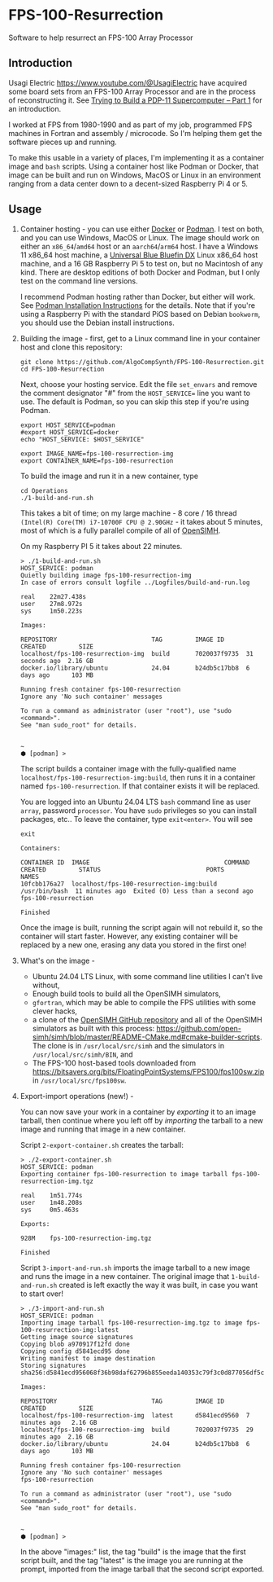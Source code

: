 # FPS-100-Resurrection
Software to help resurrect an FPS-100 Array Processor

## Introduction
Usagi Electric <https://www.youtube.com/@UsagiElectric> have acquired
some board sets from an FPS-100 Array Processor and are in the
process of reconstructing it. See
[Trying to Build a PDP-11 Supercomputer – Part 1](https://youtu.be/ufOHzGh-jbs)
for an introduction.

I worked at FPS from 1980-1990 and as part of my job, programmed FPS machines
in Fortran and assembly / microcode. So I'm helping them get the software
pieces up and running.

To make this usable in a variety of places, I'm implementing it as a
container image and `bash` scripts. Using a container host like Podman
or Docker, that image can be built and run on Windows, MacOS or Linux in an
environment ranging from a data center down to a decent-sized Raspberry
Pi 4 or 5.

## Usage

1. Container hosting - you can use either
[Docker](https://www.docker.com) or
[Podman](https://podman.io). I test on both, and you can use Windows, MacOS
or Linux. The image should work on either an `x86_64`/`amd64` host or an
`aarch64`/`arm64` host. I have a Windows 11 x86_64 host machine, a
[Universal Blue Bluefin DX](https://projectbluefin.io) Linux x86_64 host machine,
and a 16 GB Raspberry Pi 5 to test on, but no Macintosh of any kind.
There are desktop editions of both Docker and Podman, but I only test
on the command line versions.

    I recommend Podman hosting rather than Docker, but either will work. See
    [Podman Installation Instructions](https://podman.io/docs/installation)
    for the details. Note that if you're using a Raspberry Pi with the standard
    PiOS based on Debian `bookworm`, you should use the Debian install instructions.

3. Building the image - first, get to a Linux command line in your container
   host and clone this repository:

    ```
    git clone https://github.com/AlgoCompSynth/FPS-100-Resurrection.git
    cd FPS-100-Resurrection
    ```

    Next, choose your hosting service. Edit the file `set_envars` and
    remove the comment designator "#" from the `HOST_SERVICE=` line
    you want to use. The default is Podman, so you can skip this step
    if you're using Podman.

    ```
    export HOST_SERVICE=podman
    #export HOST_SERVICE=docker
    echo "HOST_SERVICE: $HOST_SERVICE"

    export IMAGE_NAME=fps-100-resurrection-img
    export CONTAINER_NAME=fps-100-resurrection
    ```

    To build the image and run it in a new container, type

    ```
    cd Operations
    ./1-build-and-run.sh
    ```

    This takes a bit of time; on my large machine - 8 core / 16 thread
    `(Intel(R) Core(TM) i7-10700F CPU @ 2.90GHz` - it takes about 5
    minutes, most of which is a fully parallel compile of all of
    [OpenSIMH](https://opensimh.org/).

    On my Raspberry PI 5 it takes about 22 minutes.

    ```
    > ./1-build-and-run.sh 
    HOST_SERVICE: podman
    Quietly building image fps-100-resurrection-img
    In case of errors consult logfile ../Logfiles/build-and-run.log

    real	22m27.438s
    user	27m8.972s
    sys 	1m50.223s

    Images:

    REPOSITORY                          TAG         IMAGE ID      CREATED         SIZE
    localhost/fps-100-resurrection-img  build       7020037f9735  31 seconds ago  2.16 GB
    docker.io/library/ubuntu            24.04       b24db5c17bb8  6 days ago      103 MB

    Running fresh container fps-100-resurrection
    Ignore any 'No such container' messages

    To run a command as administrator (user "root"), use "sudo <command>".
    See "man sudo_root" for details.


    ~ 
    ⬢ [podman] >
    ```

    The script builds a container image with the fully-qualified name
    `localhost/fps-100-resurrection-img:build`, then runs it in a
    container named `fps-100-resurrection`. If that container exists
    it will be replaced.

    You are logged into an Ubuntu 24.04 LTS `bash` command line as
    user `array`, password `processor`. You have `sudo` privileges
    so you can install packages, etc.. To leave the container, type
    `exit<enter>`. You will see

    ```
    exit

    Containers:

    CONTAINER ID  IMAGE                                     COMMAND        CREATED         STATUS                             PORTS       NAMES
    10fcbb176a27  localhost/fps-100-resurrection-img:build  /usr/bin/bash  11 minutes ago  Exited (0) Less than a second ago              fps-100-resurrection

    Finished
    ```

    Once the image is built, running the script again will not rebuild it,
    so the container will start faster. However, any existing container
    will be replaced by a new one, erasing any data you stored in the
    first one!

4. What's on the image -

    - Ubuntu 24.04 LTS Linux, with some command line utilities I can't
      live without,
    - Enough build tools to build all the OpenSIMH simulators,
    - `gfortran`, which may be able to compile the FPS utilities with
      some clever hacks,
    - a clone of the
      [OpenSIMH GitHub repository](https://github.com/open-simh/simh.git)
      and all of the OpenSIMH simulators as built with this process:
      <https://github.com/open-simh/simh/blob/master/README-CMake.md#cmake-builder-scripts>.
      The clone is in `/usr/local/src/simh` and the simulators in
      `/usr/local/src/simh/BIN`, and
    - The FPS-100 host-based tools downloaded from 
      <https://bitsavers.org/bits/FloatingPointSystems/FPS100/fps100sw.zip> in
      `/usr/local/src/fps100sw`.

5. Export-import operations (new!) -

    You can now save your work in a container by _exporting_ it to an image tarball,
    then continue where you left off by _importing_ the tarball to a new image
    and running that image in a new container.

    Script `2-export-container.sh` creates the tarball:

    ```
    > ./2-export-container.sh 
    HOST_SERVICE: podman
    Exporting container fps-100-resurrection to image tarball fps-100-resurrection-img.tgz

    real	1m51.774s
    user	1m48.208s
    sys 	0m5.463s

    Exports:

    928M	fps-100-resurrection-img.tgz

    Finished
    ```

    Script `3-import-and-run.sh` imports the image tarball to a new image and runs
    the image in a new container. The original image that `1-build-and-run.sh` created
    is left exactly the way it was built, in case you want to start over!

    ```
    > ./3-import-and-run.sh 
    HOST_SERVICE: podman
    Importing image tarball fps-100-resurrection-img.tgz to image fps-100-resurrection-img:latest
    Getting image source signatures
    Copying blob a970917f12fd done  
    Copying config d5841ecd95 done  
    Writing manifest to image destination
    Storing signatures
    sha256:d5841ecd956068f36b98daf62796b855eeda140353c79f3c0d877056df5c2f9e

    Images:

    REPOSITORY                          TAG         IMAGE ID      CREATED         SIZE
    localhost/fps-100-resurrection-img  latest      d5841ecd9560  7 minutes ago   2.16 GB
    localhost/fps-100-resurrection-img  build       7020037f9735  29 minutes ago  2.16 GB
    docker.io/library/ubuntu            24.04       b24db5c17bb8  6 days ago      103 MB

    Running fresh container fps-100-resurrection
    Ignore any 'No such container' messages
    fps-100-resurrection

    To run a command as administrator (user "root"), use "sudo <command>".
    See "man sudo_root" for details.


    ~ 
    ⬢ [podman] >
    ```

    In the above "images:" list, the tag "build" is the image
    that the first script built, and the tag "latest" is the
    image you are running at the prompt, imported from the
    image tarball that the second script exported.
